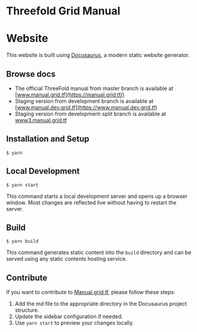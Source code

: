 # Threefold Grid Manual

# Website

This website is built using [Docusaurus](https://docusaurus.io/), a modern static website generator.

## Browse docs

- The official ThreeFold manual from master branch is available at [www.manual.grid.tf](https://manual.grid.tf/)
- Staging version from development branch is available at [www.manual.dev.grid.tf](https://www.manual.dev.grid.tf)
- Staging version from development-split branch is available at [www3.manual.grid.tf](https://www3.manual.grid.tf)

## Installation and Setup

```
$ yarn
```

## Local Development

```
$ yarn start
```

This command starts a local development server and opens up a browser window. Most changes are reflected live without having to restart the server.

## Build

```
$ yarn build
```

This command generates static content into the `build` directory and can be served using any static contents hosting service.

## Contribute

If you want to contribute to [Manual.grid.tf](https://manual.grid.tf/), please follow these steps:

1. Add the md file to the appropriate directory in the Docusaurus project structure.
2. Update the sidebar configuration if needed.
3. Use `yarn start` to preview your changes locally.